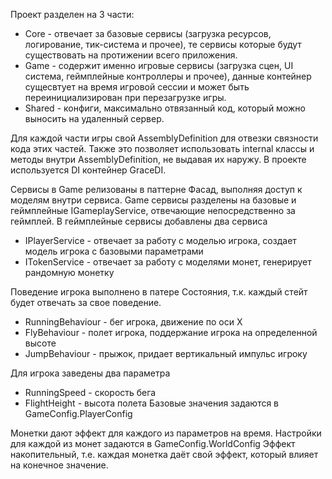 Проект разделен на 3 части: 
- Core - отвечает за базовые сервисы (загрузка ресурсов, логирование, тик-система и прочее), те сервисы которые будут существовать на протижении всего приложения.
- Game - содержит именно игровые сервисы (загрузка сцен, UI система, геймплейные контроллеры и прочее), данные контейнер сущесвтует на время игровой сессии и может быть переинициализирован при перезагрузке игры.
- Shared - конфиги, максимально отвязанный код, который можно выносить на удаленный сервер.

Для каждой части игры свой AssemblyDefinition для отвезки связности кода этих частей. Также это позволяет использовать internal классы и методы внутри AssemblyDefinition, не выдавая их наружу.
В проекте используется DI контейнер GraceDI.

Сервисы в Game релизованы в паттерне Фасад, выполняя доступ к моделям внутри сервиса. 
Game сервисы разделены на базовые и геймплейные IGameplayService, отвечающие непосредственно за геймплей. В геймплейные сервисы добавлены два сервиса
- IPlayerService - отвечает за работу с моделью игрока, создает модель игрока с базовыми параметрами
- ITokenService - отвечает за работу с моделями монет, генерирует рандомную монетку

Поведение игрока выполнено в патере Состояния, т.к. каждый стейт будет отвечать за свое поведение.
- RunningBehaviour - бег игрока, движение по оси Х
- FlyBehaviour - полет игрока, поддержание игрока на определенной высоте
- JumpBehaviour - прыжок, придает вертикальный импульс игроку

Для игрока заведены два параметра
- RunningSpeed - скорость бега
- FlightHeight - высота полета
Базовые значения задаются в GameConfig.PlayerConfig

Монетки дают эффект для каждого из параметров на время. Настройки для каждой из монет задаются в GameConfig.WorldConfig
Эффект накопительный, т.е. каждая монетка даёт свой эффект, который влияет на конечное значение.
